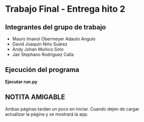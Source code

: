 # Trabajo Final - Entrega hito 2
## Integrantes del grupo de trabajo
+ Mauro Imanol Obermeyer Adauto Angulo
+ David Joaquín Niño Suárez	
+ Andy Johan Muñico Soto
+ Jair Stephano Rodríguez Calla


## Ejecución del programa
**Ejecutar run.py**

## NOTITA AMIGABLE
Ambas páginas tardan un poco en iniciar. Cuando dejen de cargar actualizar la página y se mostrará la app.